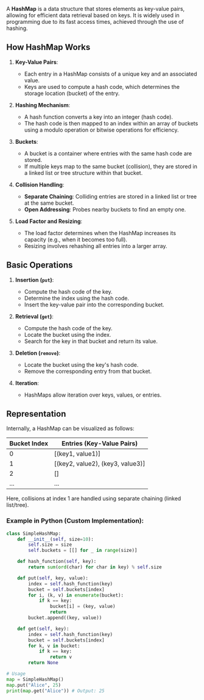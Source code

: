 A **HashMap** is a data structure that stores elements as key-value pairs, allowing for efficient data retrieval based on keys. It is widely used in programming due to its fast access times, achieved through the use of hashing.

## **How HashMap Works**

1. **Key-Value Pairs**:

   - Each entry in a HashMap consists of a unique key and an associated value.
   - Keys are used to compute a hash code, which determines the storage location (bucket) of the entry.

2. **Hashing Mechanism**:

   - A hash function converts a key into an integer (hash code).
   - The hash code is then mapped to an index within an array of buckets using a modulo operation or bitwise operations for efficiency.

3. **Buckets**:

   - A bucket is a container where entries with the same hash code are stored.
   - If multiple keys map to the same bucket (collision), they are stored in a linked list or tree structure within that bucket.

4. **Collision Handling**:

   - **Separate Chaining**: Colliding entries are stored in a linked list or tree at the same bucket.
   - **Open Addressing**: Probes nearby buckets to find an empty one.

5. **Load Factor and Resizing**:
   - The load factor determines when the HashMap increases its capacity (e.g., when it becomes too full).
   - Resizing involves rehashing all entries into a larger array.

## **Basic Operations**

1. **Insertion (`put`)**:
   - Compute the hash code of the key.
   - Determine the index using the hash code.
   - Insert the key-value pair into the corresponding bucket.
2. **Retrieval (`get`)**:

   - Compute the hash code of the key.
   - Locate the bucket using the index.
   - Search for the key in that bucket and return its value.

3. **Deletion (`remove`)**:

   - Locate the bucket using the key's hash code.
   - Remove the corresponding entry from that bucket.

4. **Iteration**:
   - HashMaps allow iteration over keys, values, or entries.

## **Representation**

Internally, a HashMap can be visualized as follows:

| Bucket Index | Entries (Key-Value Pairs)        |
| ------------ | -------------------------------- |
| 0            | [(key1, value1)]                 |
| 1            | [(key2, value2), (key3, value3)] |
| 2            | []                               |
| ...          | ...                              |

Here, collisions at index 1 are handled using separate chaining (linked list/tree).

### Example in Python (Custom Implementation):

```python
class SimpleHashMap:
    def __init__(self, size=10):
        self.size = size
        self.buckets = [[] for _ in range(size)]

    def hash_function(self, key):
        return sum(ord(char) for char in key) % self.size

    def put(self, key, value):
        index = self.hash_function(key)
        bucket = self.buckets[index]
        for i, (k, v) in enumerate(bucket):
            if k == key:
                bucket[i] = (key, value)
                return
        bucket.append((key, value))

    def get(self, key):
        index = self.hash_function(key)
        bucket = self.buckets[index]
        for k, v in bucket:
            if k == key:
                return v
        return None

# Usage
map = SimpleHashMap()
map.put("Alice", 25)
print(map.get("Alice")) # Output: 25
```
